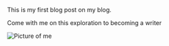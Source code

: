 This is my first blog post on my blog.

Come with me on this exploration to becoming a writer

<img src="/blog/images/jayden.jpeg" alt="Picture of me"> 
